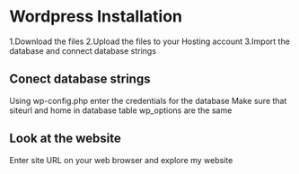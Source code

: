 # Wordpress Installation
1.Download the files
2.Upload the files to your Hosting account
3.Import the database and connect database strings

## Conect database strings
Using wp-config.php enter the credentials for the database
Make sure that siteurl and home in database table wp_options are the same

## Look at the website
Enter site URL on your web browser and explore my website
